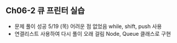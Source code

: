 ## Ch06-2 큐 프린터 실습

- 문제 풀이 성공 5/19 (목) 어려운 점 없었음 while, shift, push 사용
- 연결리스트 사용하여 다시 풀이 오래 걸림 Node, Queue 클래스로 구현
